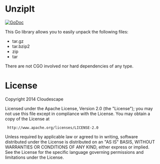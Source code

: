 # UnzipIt
[![GoDoc](https://godoc.org/github.com/c4milo/unzipit?status.svg)](https://godoc.org/github.com/c4milo/unzipit)

This Go library allows you to easily unpack the following files:

* tar.gz
* tar.bzip2
* zip 
* tar

There are not CGO involved nor hard dependencies of any type.

# License
Copyright 2014 Cloudescape

  Licensed under the Apache License, Version 2.0 (the "License");
  you may not use this file except in compliance with the License.
  You may obtain a copy of the License at

     http://www.apache.org/licenses/LICENSE-2.0

  Unless required by applicable law or agreed to in writing, software
  distributed under the License is distributed on an "AS IS" BASIS,
  WITHOUT WARRANTIES OR CONDITIONS OF ANY KIND, either express or implied.
  See the License for the specific language governing permissions and
  limitations under the License.
